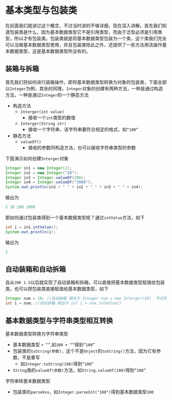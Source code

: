# 基本类型与包装类

在前面我们就讲过这个概念，不过当时讲的不够详细，现在深入讲解。首先我们知道包装类是什么，因为基本数据类型它不是引用类型，而由于泛型必须是引用类型，所以才有包装类。包装类就是将基本数据类型包装为一个类，这个类我们完全可以当做基本数据类型使用，并且包装类除此之外，还提供了一些方法用法操作基本数据类型，这是基本数据类型所没有的。

## 装箱与拆箱

首先我们将如何进行装箱操作，即将基本数据类型转换为对象的包装类，下面全部以`Integer`为例，其余的同理，`Integer`对象的创建有两种方法，一种是通过构造方法，一种是通过`Integer`的一个静态方法

- 构造方法
  - `Interger(int value)`
    - 接收一个`int`类型的数值
  - `Interger(String str)`
    - 接收一个字符串，该字符串要符合规定的格式，如`“100”`
- 静态方法
  - `valueOf()`
    - 接收的参数同构造方法，也可以接收字符串类型的参数

下面演示如何创建`Interger`对象

```java
Integer in1 = new Integer(2);
Integer in2 = new Integer("20");
Integer in3 = Integer.valueOf(200);
Integer in4 = Integer.valueOf("2000");
System.out.println(in1 + " " + in2 + " " + in3 + " " + in4);
```

输出为

```java
2 20 200 2000
```



那如何通过包装类得到一个基本数据类型呢？通过`intValue`方法，如下

```java
int i = in1.intValue();
System.out.println(i);
```

输出为

```java
2
```

## 自动装箱和自动拆箱

自从`JDK 1.5`以后就实现了自动装箱和拆箱，可以直接把基本数据类型赋值给包装类，也可以把包装类直接赋值给基本数据类型，如下

```java
Integer num = 10; //自动装箱 相当于 Integer num = new Interger(10)  不过现在是自动进行的了
int i = num; //自动拆箱 相当于 int i = num.intValue()
```

## 基本数据类型与字符串类型相互转换

基本数据类型转换为字符串类型

- 基本数据类型 `+ “”`,如`100 + “”`得到`“100”`
- 包装类的`toString(参数)`，这个不是`Onject`的`toString()`方法，因为它有参数，不是重写
  - 如`Integer.toString(100)`得到`“100”`
- `String`类的`valueOf(参数)`方法，如`String.valueOf(100)`得到`“100”`

字符串转基本数据类型

- 包装类的`parseXxx`，如`Integer.parseInt("100")`得到基本数据类型`100`